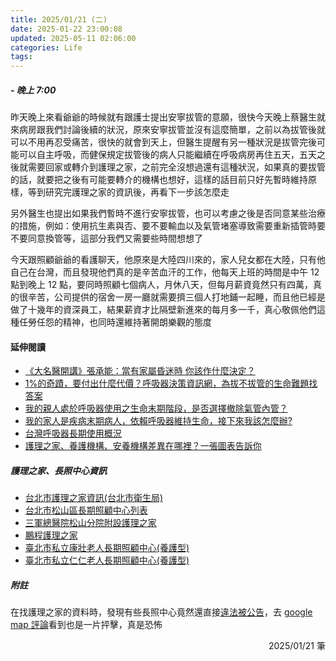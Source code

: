 ```yaml
---
title: 2025/01/21 (二)
date: 2025-01-22 23:00:08
updated: 2025-05-11 02:06:00
categories: Life
tags:
---
```


##### - 晚上 7:00

昨天晚上來看爺爺的時候就有跟護士提出安寧拔管的意願，很快今天晚上蔡醫生就來病房跟我們討論後續的狀況，原來安寧拔管並沒有這麼簡單，之前以為拔管後就可以不用再忍受痛苦，很快的就會到天上，但醫生提醒有另一種狀況是拔管完後可能可以自主呼吸，而健保規定拔管後的病人只能繼續在呼吸病房再住五天，五天之後就需要回家或轉介到護理之家，之前完全沒想過還有這種狀況，如果真的要拔管的話，就要把之後有可能要轉介的機構也想好，這樣的話目前只好先暫時維持原樣，等到研究完護理之家的資訊後，再看下一步該怎麼走

另外醫生也提出如果我們暫時不進行安寧拔管，也可以考慮之後是否同意某些治療的措施，例如：使用抗生素與否、要不要輸血以及氣管堵塞導致需要重新插管時要不要同意換管等，這部分我們又需要些時間想想了

今天跟照顧爺爺的看護聊天，他原來是大陸四川來的，家人兒女都在大陸，只有他自己在台灣，而且發現他們真的是辛苦血汗的工作，他每天上班的時間是中午 12 點到晚上 12 點，要同時照顧七個病人，月休八天，但每月薪資竟然只有四萬，真的很辛苦，公司提供的宿舍一房一廳就需要擠三個人打地鋪一起睡，而且他已經是做了十幾年的資深員工，結果薪資才比隔壁新進來的每月多一千，真心敬佩他們這種任勞任怨的精神，也同時還維持著開朗樂觀的態度

#### 延伸閱讀

- [《大名醫開講》張承能：當有家屬昏迷時 你該作什麼決定？](https://ec.ltn.com.tw/article/breakingnews/2875318)
- [1%的奇蹟，要付出什麼代價？呼吸器決策資訊網，為拔不拔管的生命難題找答案](https://www.twreporter.org/a/good-death-myth-respirator-extubation)
- [我的親人處於呼吸器使用之生命末期階段，是否選擇撤除氣管內管？](https://www.pulivh.gov.tw/UploadFiles/WebFiles/WebPagesFiles/Files/007d452b-3275-42f8-9d70-5862557468e6/%E6%B1%BA%E7%AD%96%E8%BC%94%E5%8A%A9%E5%B7%A5%E5%85%B7_%E6%88%91%E7%9A%84%E8%A6%AA%E4%BA%BA%E8%99%95%E6%96%BC%E5%91%BC%E5%90%B8%E5%99%A8%E4%BD%BF%E7%94%A8%E4%B9%8B%E7%94%9F%E5%91%BD%E6%9C%AB%E6%9C%9F%E9%9A%8E%E6%AE%B5%EF%BC%8C%E6%98%AF%E5%90%A6%E9%81%B8%E6%93%87%E6%92%A4%E9%99%A4%E6%B0%A3%E7%AE%A1%E5%85%A7%E7%AE%A1%EF%BC%9F.pdf)
- [我的家人是疾病末期病人，依賴呼吸器維持生命，接下來我該怎麼辦?](https://sdm.cgh.org.tw/DL/03_2.pdf)
- [台灣呼吸器長期使用概況](https://service.mohw.gov.tw/MOHW_Upload/dmc_history/UpFile/Period51/1_%E5%8F%B0%E7%81%A3%E5%91%BC%E5%90%B8%E5%99%A8%E9%95%B7%E6%9C%9F%E4%BD%BF%E7%94%A8%E6%A6%82%E6%B3%81.pdf)
- [護理之家、養護機構、安養機構差異在哪裡？一張圖表告訴你](https://www.ilong-termcare.com/Article/Detail/93)

##### 護理之家、長照中心資訊

- [台北市護理之家資訊(台北市衛生局)](https://health.gov.taipei/News.aspx?n=B283D71AA0A7D98A&sms=EDD21D8B4B037BC3)
- [台北市松山區長期照顧中心列表](https://www.care-old.org/taipei/%E6%9D%BE%E5%B1%B1%E5%8D%80/)
- [三軍總醫院松山分院附設護理之家](https://wwwv.tsgh.ndmctsgh.edu.tw/unit/20105/26629)
- [鵬程護理之家](https://www.airltc.com/org/info/1830)
- [臺北市私立康壯老人長期照顧中心(養護型)](http://yao4343.apponl.com/Introductions.htm)
- [臺北市私立仁仁老人長期照顧中心(養護型)](https://www.care-old.org/taipei/%E8%87%BA%E5%8C%97%E5%B8%82%E7%A7%81%E7%AB%8B%E4%BB%81%E4%BB%81%E8%80%81%E4%BA%BA%E9%95%B7%E6%9C%9F%E7%85%A7%E9%A1%A7%E4%B8%AD%E5%BF%83/)

##### 附註
在找護理之家的資料時，發現有些長照中心竟然還直接[違法被公告](https://dosw.gov.taipei/News_Content.aspx?n=191A124E706A00D5&sms=B48E01C75277EF9B&s=7C02E5309DC36CDD)，去 [google map 評論](https://maps.app.goo.gl/QHDjCdfKUgYfgtoEA)看到也是一片抨擊，真是恐怖

<div style="text-align: right">2025/01/21 筆</div>
